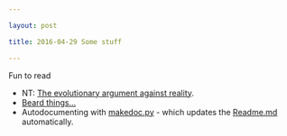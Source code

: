 ```yaml
---

layout: post

title: 2016-04-29 Some stuff

---
```



Fun to read

-   NT: [The evolutionary argument against
    reality](https://www.quantamagazine.org/20160421-the-evolutionary-argument-against-reality/).
-   [Beard
    things...](http://www.smbc-comics.com/comics/1461854994-20160428.png)
-   Autodocumenting with
    [makedoc.py](https://github.com/kelu124/echomods/blob/master/makedoc.py) -
    which updates the [Readme.md](/Readme.md) automatically.

